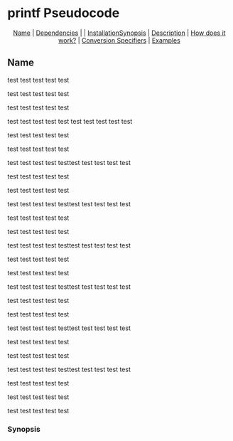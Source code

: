 <h1>printf Pseudocode</h1>

<p align="center">
<a href="#name">Name</a> | <a href="#dependencies">Dependencies</a> |  | <a href="#installation">Installation</a><a href="#Synopsis">Synopsis</a> | <a href="#description">Description</a> | <a href="#how-does-it-work">How does it work?</a> | <a href="#conversion_specifiers">Conversion Specifiers</a> | <a href="#examples">Examples</a>
</p>

<h2>Name</h2>

test
test
test
test
test

test
test
test
test
test

test
test
test
test
test

test
test
test
test
test
test
test
test
test
test

test
test
test
test
test

test
test
test
test
test

test
test
test
test
testtest
test
test
test
test

test
test
test
test
test

test
test
test
test
test

test
test
test
test
testtest
test
test
test
test

test
test
test
test
test

test
test
test
test
test

test
test
test
test
testtest
test
test
test
test

test
test
test
test
test

test
test
test
test
test

test
test
test
test
testtest
test
test
test
test

test
test
test
test
test

test
test
test
test
test

test
test
test
test
testtest
test
test
test
test

test
test
test
test
test

test
test
test
test
test

test
test
test
test
testtest
test
test
test
test

test
test
test
test
test

test
test
test
test
test

test
test
test
test
test
<h3>Synopsis</h3>
